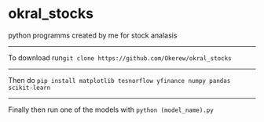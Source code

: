 # okral_stocks
python programms created by me for stock analasis
_________________________________________________________
To download run`git clone https://github.com/Okerew/okral_stocks`
_________________________________________________________
Then do `pip install matplotlib tesnorflow yfinance numpy pandas scikit-learn`
_________________________________________________________
Finally then run one of the models with `python (model_name).py`

